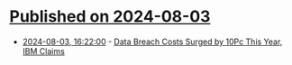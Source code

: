 # [Published on 2024-08-03](index.md)

* [2024-08-03, 16:22:00](https://soylentnews.org/article.pl?sid=24/08/03/0248259&from=rss) - [Data Breach Costs Surged by 10Pc This Year, IBM Claims](https://soylentnews.org/article.pl?sid=24/08/03/0248259&from=rss)
